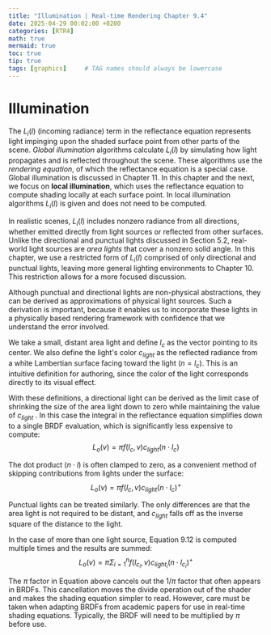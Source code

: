 ```yaml
---
title: "Illumination | Real-time Rendering Chapter 9.4"
date: 2025-04-29 00:02:00 +0200
categories: [RTR4]
math: true
mermaid: true
toc: true
tip: true
tags: [graphics]     # TAG names should always be lowercase
---
```

# Illumination

The $L_i(l)$ (incoming radiance) term in the reflectance equation represents light impinging upon the shaded surface point from other parts of the scene. *Global illumination* algorithms calculate $L_i(l)$ by simulating how light propagates and is reflected throughout the scene. These algorithms use the *rendering equation*, of which the reflectance equation is a special case. Global illumination is discussed in Chapter 11. In this chapter and the next, we focus on **local illumination**, which uses the reflectance equation to compute shading locally at each surface point. In local illumination algorithms $L_i(l)$ is given and does not need to be computed.

In realistic scenes, $L_i(l)$ includes nonzero radiance from all directions, whether emitted directly from light sources or reflected from other surfaces. Unlike the directional and punctual lights discussed in Section 5.2, real-world light sources are *area lights* that cover a nonzero solid angle. In this chapter, we use a restricted form of $L_i(l)$ comprised of only directional and punctual lights, leaving more general lighting environments to Chapter 10. This restriction allows for a more focused discussion.

Although punctual and directional lights are non-physical abstractions, they can be derived as approximations of physical light sources. Such a derivation is important, because it enables us to incorporate these lights in a physically based rendering framework with confidence that we understand the error involved.

We take a small, distant area light and define $l_c$ as the vector pointing to its center. We also define the light's color $c_{light}$ as the reflected radiance from a white Lambertian surface facing toward the light $(n = l_c)$. This is an intuitive definition for authoring, since the color of the light corresponds directly to its visual effect.

With these definitions, a directional light can be derived as the limit case of shrinking the size of the area light down to zero while maintaining the value of $c_{light}$ . In this case the integral in the reflectance equation simplifies down to a single BRDF evaluation, which is significantly less expensive to compute: $$ L_o(v) = \pi f(l_c, v) c_{light} (n \cdot l_c) $$

The dot product $(n \cdot l)$ is often clamped to zero, as a convenient method of skipping contributions from lights under the surface: $$ L_o(v) = \pi f(l_c, v) c_{light} (n \cdot l_c)^+ $$

Punctual lights can be treated similarly. The only differences are that the area light is not required to be distant, and $c_{light}$ falls off as the inverse square of the distance to the light. 

In the case of more than one light source, Equation 9.12 is computed multiple times and the results are summed:$$ L_o(v) = \pi \Sigma_{i=1}^n f(l_{c_i}, v) c_{light_i} (n \cdot l_{c_i})^+$$

The $\pi$ factor in Equation above cancels out the $1/\pi$ factor that often appears in BRDFs. This cancellation moves the divide operation out of the shader and makes the shading equation simpler to read. However, care must be taken when adapting BRDFs from academic papers for use in real-time shading equations. Typically, the BRDF will need to be multiplied by $\pi$ before use.

<!--
regex:\[\d+(?:,\s*\d+)*\]
## Lists

### Ordered list

1. Firstly
2. Secondly
3. Thirdly

### Unordered list

- Chapter
  + Section
    * Paragraph

### ToDo list

- [ ] Job
  + [x] Step 1
  + [x] Step 2
  + [ ] Step 3

### Description list

Sun
: the star around which the earth orbits

Moon
: the natural satellite of the earth, visible by reflected light from the sun

## Block Quote

> This line shows the _block quote_.

## Prompts

> An example showing the `tip` type prompt.
{: .prompt-tip }

> An example showing the `info` type prompt.
{: .prompt-info }

> An example showing the `warning` type prompt.
{: .prompt-warning }

> An example showing the `danger` type prompt.
{: .prompt-danger }

## Footnote

Click the hook will locate the footnote[^footnote], and here is another footnote[^fn-nth-2].

## Inline code

This is an example of `Inline Code`.

## Filepath

Here is the `/path/to/the/file.extend`{: .filepath}.

### Dark/Light mode & Shadow

The image below will toggle dark/light mode based on theme preference, notice it has shadows.

![light mode only](/posts/20190808/devtools-light.png){: .light .w-75 .shadow .rounded-10 w='1212' h='668' }
![dark mode only](/posts/20190808/devtools-dark.png){: .dark .w-75 .shadow .rounded-10 w='1212' h='668' }


## Reverse Footnote

[^footnote]: The footnote source
[^fn-nth-2]: The 2nd footnote source
-->
